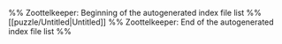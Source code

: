 %% Zoottelkeeper: Beginning of the autogenerated index file list  %%
 [[puzzle/Untitled|Untitled]]
%% Zoottelkeeper: End of the autogenerated index file list  %%

